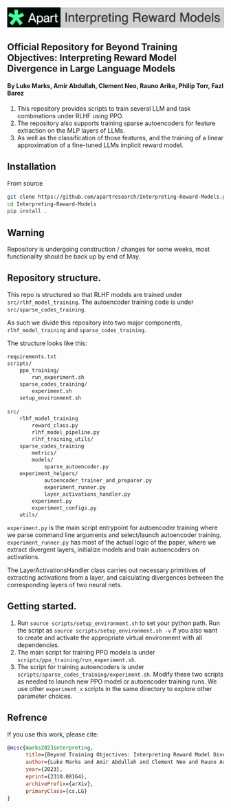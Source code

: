 <p align="center">
    <br>
    <img src="./pics/apart_banner_reward.png" width="900"/>
    <br>
<p>

## Official Repository for Beyond Training Objectives: Interpreting Reward Model Divergence in Large Language Models
#### By Luke Marks, Amir Abdullah, Clement Neo, Rauno Arike, Philip Torr, Fazl Barez 
1. This repository provides scripts to train several LLM and task combinations under RLHF using PPO.
2. The repository also supports training sparse autoencoders for feature extraction on the MLP layers of LLMs.
3. As well as the classification of those features, and the training of a linear approximation of a fine-tuned LLMs implicit reward model.

## Installation
From source

```bash
git clone https://github.com/apartresearch/Interpreting-Reward-Models.git
cd Interpreting-Reward-Models
pip install .
```

## Warning
Repository is undergoing construction / changes for some weeks, most functionality should be back up by end of May.

## Repository structure.
This repo is structured so that RLHF models are trained under `src/rlhf_model_training`.
The autoencoder training code is under `src/sparse_codes_training`.

As such we divide this repository into two major components, `rlhf_model_training` and `sparse_codes_training`.

The structure looks like this:

```
requirements.txt
scripts/
    ppo_training/
        run_experiment.sh
    sparse_codes_training/
        experiment.sh
    setup_environment.sh

src/
    rlhf_model_training
        reward_class.py
        rlhf_model_pipeline.py
        rlhf_training_utils/
    sparse_codes_training
        metrics/
        models/
            sparse_autoencoder.py
	experiment_helpers/
            autoencoder_trainer_and_preparer.py
            experiment_runner.py
            layer_activations_handler.py
        experiment.py
        experiment_configs.py
    utils/
```

`experiment.py` is the main script entrypoint for autoencoder training where we parse command line arguments and select/launch autoencoder training. `experiment_runner.py` has most of the actual logic of the paper, where we extract divergent layers, initialize models and train autoencoders on activations.

The LayerActivationsHandler class carries out necessary primitives of extracting activations from a layer, and calculating divergences between the corresponding layers of two neural nets.

## Getting started.
1. Run `source scripts/setup_environment.sh` to set your python path. Run the script as `source scripts/setup_environment.sh -v` if you also want to create and activate the appropriate virtual environment with all dependencies.
2. The main script for training PPO models is under `scripts/ppo_training/run_experiment.sh`.
3. The script for training autoencoders is under `scripts/sparse_codes_training/experiment.sh`. Modify these two scripts as needed to launch new PPO model or autoencoder training runs. We use other `experiment_x` scripts in the same directory to explore other parameter choices.

##  Refrence
If you use this work, please cite:

```bibtex
@misc{marks2023interpreting,
      title={Beyond Training Objectives: Interpreting Reward Model Divergence in Large Language Models}, 
      author={Luke Marks and Amir Abdullah and Clement Neo and Rauno Arike and Philip Torr and Fazl Barez},
      year={2023},
      eprint={2310.08164},
      archivePrefix={arXiv},
      primaryClass={cs.LG}
}
